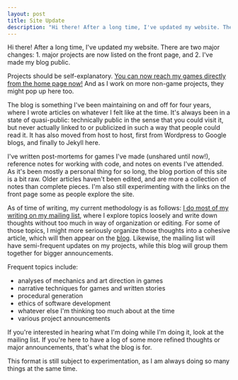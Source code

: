 ```yaml
---
layout: post
title: Site Update
description: "Hi there! After a long time, I've updated my website. There are two major changes: 1. major projects are now listed on the front page, and 2. I've made my blog public."
---
```


Hi there! After a long time, I've updated my website. There are two major changes: 1. major projects are now listed on the front page, and 2. I've made my blog public.

Projects should be self-explanatory. [You can now reach my games directly from the home page now!](/) And as I work on more non-game projects, they might pop up here too.

The blog is something I've been maintaining on and off for four years, where I wrote articles on whatever I felt like at the time. It's always been in a state of quasi-public: technically public in the sense that you could visit it, but never actually linked to or publicized in such a way that people could read it. It has also moved from host to host, first from Wordpress to Google blogs, and finally to Jekyll here.

I've written post-mortems for games I've made (unshared until now!), reference notes for working with code, and notes on events I've attended. As it's been mostly a personal thing for so long, the blog portion of this site is a bit raw. Older articles haven't been edited, and are more a collection of notes than complete pieces. I'm also still experimenting with the links on the front page some as people explore the site.

As of time of writing, my current methodology is as follows: [I do most of my writing on my mailing list](https://tinyletter.com/amorphous), where I explore topics loosely and write down thoughts without too much in way of organization or editing. For some of those topics, I might more seriously organize those thoughts into a cohesive article, which will then appear on the [blog](/blog). Likewise, the mailing list will have semi-frequent updates on my projects, while this blog will group them together for bigger announcements.

Frequent topics include:

* analyses of mechanics and art direction in games
* narrative techniques for games and written stories
* procedural generation
* ethics of software development
* whatever else I'm thinking too much about at the time
* various project announcements

If you're interested in hearing what I'm doing while I'm doing it, look at the mailing list. If you're here to have a log of some more refined thoughts or major announcements, that's what the blog is for.

This format is still subject to experimentation, as I am always doing so many things at the same time. 